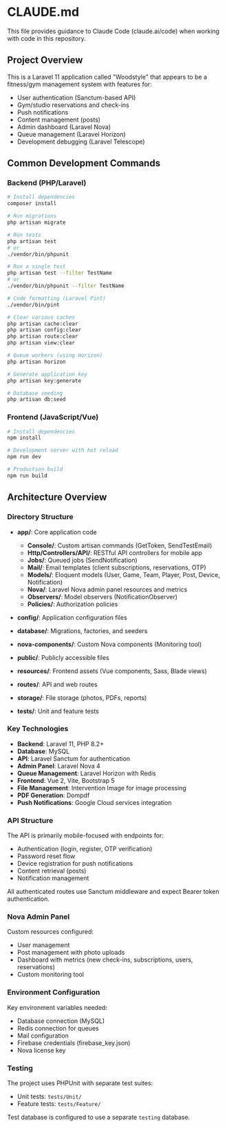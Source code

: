 # CLAUDE.md

This file provides guidance to Claude Code (claude.ai/code) when working with code in this repository.

## Project Overview

This is a Laravel 11 application called "Woodstyle" that appears to be a fitness/gym management system with features for:
- User authentication (Sanctum-based API)
- Gym/studio reservations and check-ins
- Push notifications
- Content management (posts)
- Admin dashboard (Laravel Nova)
- Queue management (Laravel Horizon)
- Development debugging (Laravel Telescope)

## Common Development Commands

### Backend (PHP/Laravel)

```bash
# Install dependencies
composer install

# Run migrations
php artisan migrate

# Run tests
php artisan test
# or
./vendor/bin/phpunit

# Run a single test
php artisan test --filter TestName
# or
./vendor/bin/phpunit --filter TestName

# Code formatting (Laravel Pint)
./vendor/bin/pint

# Clear various caches
php artisan cache:clear
php artisan config:clear
php artisan route:clear
php artisan view:clear

# Queue workers (using Horizon)
php artisan horizon

# Generate application key
php artisan key:generate

# Database seeding
php artisan db:seed
```

### Frontend (JavaScript/Vue)

```bash
# Install dependencies
npm install

# Development server with hot reload
npm run dev

# Production build
npm run build
```

## Architecture Overview

### Directory Structure

- **app/**: Core application code
  - **Console/**: Custom artisan commands (GetToken, SendTestEmail)
  - **Http/Controllers/API/**: RESTful API controllers for mobile app
  - **Jobs/**: Queued jobs (SendNotification)
  - **Mail/**: Email templates (client subscriptions, reservations, OTP)
  - **Models/**: Eloquent models (User, Game, Team, Player, Post, Device, Notification)
  - **Nova/**: Laravel Nova admin panel resources and metrics
  - **Observers/**: Model observers (NotificationObserver)
  - **Policies/**: Authorization policies

- **config/**: Application configuration files
- **database/**: Migrations, factories, and seeders
- **nova-components/**: Custom Nova components (Monitoring tool)
- **public/**: Publicly accessible files
- **resources/**: Frontend assets (Vue components, Sass, Blade views)
- **routes/**: API and web routes
- **storage/**: File storage (photos, PDFs, reports)
- **tests/**: Unit and feature tests

### Key Technologies

- **Backend**: Laravel 11, PHP 8.2+
- **Database**: MySQL
- **API**: Laravel Sanctum for authentication
- **Admin Panel**: Laravel Nova 4
- **Queue Management**: Laravel Horizon with Redis
- **Frontend**: Vue 2, Vite, Bootstrap 5
- **File Management**: Intervention Image for image processing
- **PDF Generation**: Dompdf
- **Push Notifications**: Google Cloud services integration

### API Structure

The API is primarily mobile-focused with endpoints for:
- Authentication (login, register, OTP verification)
- Password reset flow
- Device registration for push notifications
- Content retrieval (posts)
- Notification management

All authenticated routes use Sanctum middleware and expect Bearer token authentication.

### Nova Admin Panel

Custom resources configured:
- User management
- Post management with photo uploads
- Dashboard with metrics (new check-ins, subscriptions, users, reservations)
- Custom monitoring tool

### Environment Configuration

Key environment variables needed:
- Database connection (MySQL)
- Redis connection for queues
- Mail configuration
- Firebase credentials (firebase_key.json)
- Nova license key

### Testing

The project uses PHPUnit with separate test suites:
- Unit tests: `tests/Unit/`
- Feature tests: `tests/Feature/`

Test database is configured to use a separate `testing` database.
